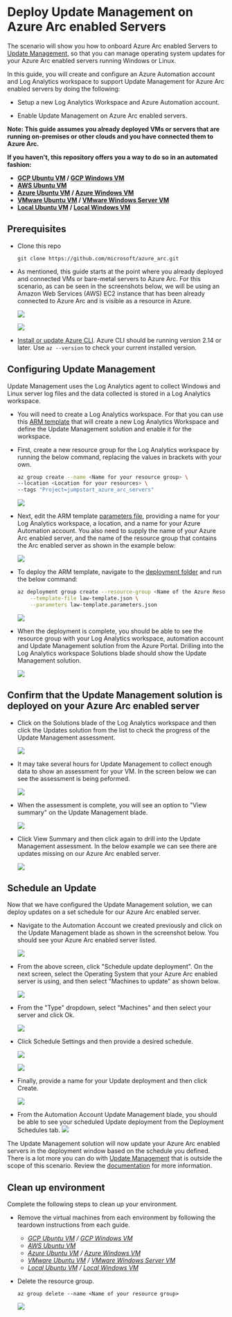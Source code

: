 # Deploy Update Management on Azure Arc enabled Servers

The scenario will show you how to onboard Azure Arc enabled Servers to [Update Management](https://docs.microsoft.com/en-us/azure/automation/update-management/overview), so that you can manage operating system updates for your Azure Arc enabled servers running Windows or Linux.

In this guide, you will create and configure an Azure Automation account and Log Analytics workspace to support Update Management for Azure Arc enabled servers by doing the following:

* Setup a new Log Analytics Workspace and Azure Automation account.

* Enable Update Management on Azure Arc enabled servers.

**Note: This guide assumes you already deployed VMs or servers that are running on-premises or other clouds and you have connected them to Azure Arc.**

**If you haven't, this repository offers you a way to do so in an automated fashion:**

* **[GCP Ubuntu VM](gcp_terraform_ubuntu.md) / [GCP Windows VM](gcp_terraform_windows.md)**
* **[AWS Ubuntu VM](aws_terraform_ubuntu.md)**
* **[Azure Ubuntu VM](azure_arm_template_linux.md) / [Azure Windows VM](azure_arm_template_win.md)**
* **[VMware Ubuntu VM](vmware_terraform_ubuntu.md) / [VMware Windows Server VM](vmware_terraform_winsrv.md)**
* **[Local Ubuntu VM](local_vagrant_ubuntu.md) / [Local Windows VM](local_vagrant_windows.md)**

## Prerequisites

* Clone this repo

    ```terminal
    git clone https://github.com/microsoft/azure_arc.git
    ```

* As mentioned, this guide starts at the point where you already deployed and connected VMs or bare-metal servers to Azure Arc. For this scenario, as can be seen in the screenshots below, we will be using an Amazon Web Services (AWS) EC2 instance that has been already connected to Azure Arc and is visible as a resource in Azure.

    ![](../img/updateManagement/01.png)

    ![](../img/updateManagement/02.png)

* [Install or update Azure CLI](https://docs.microsoft.com/en-us/cli/azure/install-azure-cli?view=azure-cli-latest). Azure CLI should be running version 2.14 or later. Use ```az --version``` to check your current installed version.

## Configuring Update Management

Update Management uses the Log Analytics agent to collect Windows and Linux server log files and the data collected is stored in a Log Analytics workspace. 

* You will need to create a Log Analytics workspace. For that you can use this [ARM template](../updateManagement/law-template.json) that will create a new Log Analytics Workspace and define the Update Management solution and enable it for the workspace. 

* First, create a new resource group for the Log Analytics workspace by running the below command, replacing the values in brackets with your own.

    ```bash
    az group create --name <Name for your resource group> \
    --location <Location for your resources> \
    --tags "Project=jumpstart_azure_arc_servers"
    ```

    ![](../img/updateManagement/03.png)

* Next, edit the ARM template [parameters file](../updateManagement/law-template.parameters.json), providing a name for your Log Analytics workspace, a location, and a name for your Azure Automation account. You also need to supply the name of your Azure Arc enabled server, and the name of the resource group that contains the Arc enabled server as shown in the example below:

    ![](../img/updateManagement/04.png)

* To deploy the ARM template, navigate to the [deployment folder](../updateManagement/) and run the below command:

    ```bash
    az deployment group create --resource-group <Name of the Azure Resource Group you created> \
        --template-file law-template.json \
        --parameters law-template.parameters.json
    ```

   ![](../img/updateManagement/05.png)

* When the deployment is complete, you should be able to see the resource group with your Log Analytics workspace, automation account and Update Management solution from the Azure Portal. Drilling into the Log Analytics workspace Solutions blade should show the Update Management solution.

    ![](../img/updateManagement/06.png)

## Confirm that the Update Management solution is deployed on your Azure Arc enabled server

* Click on the Solutions blade of the Log Analytics workspace and then click the Updates solution from the list to check the progress of the Update Management assessment.

    ![](../img/updateManagement/13.png)

* It may take several hours for Update Management to collect enough data to show an assessment for your VM. In the screen below we can see the assessment is being peformed.

    ![](../img/updateManagement/14.png)

* When the assessment is complete, you will see an option to "View summary" on the Update Management blade.

    ![](../img/updateManagement/15.png)

* Click View Summary and then click again to drill into the Update Management assessment. In the below example we can see there are updates missing on our Azure Arc enabled server.

    ![](../img/updateManagement/16.png)

## Schedule an Update

Now that we have configured the Update Management solution, we can deploy updates on a set schedule for our Azure Arc enabled server.

* Navigate to the Automation Account we created previously and click on the Update Management blade as shown in the screenshot below. You should see your Azure Arc enabled server listed.

    ![](../img/updateManagement/18.png)

* From the above screen, click "Schedule update deployment". On the next screen, select the Operating System that your Azure Arc enabled server is using, and then select "Machines to update" as shown below.

    ![](../img/updateManagement/19.png)

* From the "Type" dropdown, select "Machines" and then select your server and click Ok.

    ![](../img/updateManagement/20.png)

* Click Schedule Settings and then provide a desired schedule.

    ![](../img/updateManagement/21.png)

    ![](../img/updateManagement/22.png)

* Finally, provide a name for your Update deployment and then click Create.

    ![](../img/updateManagement/23.png)

* From the Automation Account Update Management blade, you should be able to see your scheduled Update deployment from the Deployment Schedules tab. 
    ![](../img/updateManagement/24.png)

The Update Management solution will now update your Azure Arc enabled servers in the deployment window based on the schedule you defined. There is a lot more you can do with [Update Management](https://docs.microsoft.com/en-us/azure/automation/update-management/overview) that is outside the scope of this scenario. Review the [documentation](https://docs.microsoft.com/en-us/azure/automation/update-management/overview) for more information.

## Clean up environment

Complete the following steps to clean up your environment.

* Remove the virtual machines from each environment by following the teardown instructions from each guide.

  * *[GCP Ubuntu VM](gcp_terraform_ubuntu.md) / [GCP Windows VM](gcp_terraform_windows.md)*
  * *[AWS Ubuntu VM](aws_terraform_ubuntu.md)*
  * *[Azure Ubuntu VM](azure_arm_template_linux.md) / [Azure Windows VM](azure_arm_template_win.md)*
  * *[VMware Ubuntu VM](vmware_terraform_ubuntu.md) / [VMware Windows Server VM](vmware_terraform_winsrv.md)*
  * *[Local Ubuntu VM](local_vagrant_ubuntu.md) / [Local Windows VM](local_vagrant_windows.md)*

* Delete the resource group.

    ```terminal
    az group delete --name <Name of your resource group>
    ```

    ![](../img/updateManagement/26.png)
